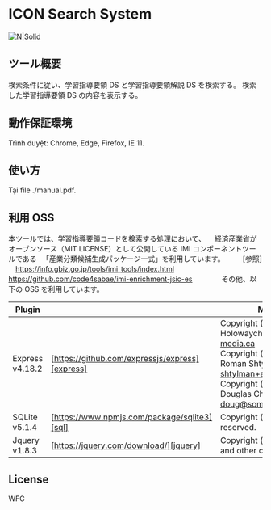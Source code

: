 # ICON Search System

[![N|Solid](https://cldup.com/dTxpPi9lDf.thumb.png)](https://nodesource.com/products/nsolid)

## ツール概要

検索条件に従い、学習指導要領 DS と学習指導要領解説 DS を検索する。
検索した学習指導要領 DS の内容を表示する。

## 動作保証環境

Trình duyệt: Chrome, Edge, Firefox, IE 11.

## 使い方

Tại file ./manual.pdf.

## 利用 OSS

本ツールでは、学習指導要領コードを検索する処理において、 　経済産業省がオープンソース（MIT LICENSE）として公開している IMI コンポーネントツールである 　「産業分類候補生成パッケージ一式」を利用しています。 　 　[参照] 　https://info.gbiz.go.jp/tools/imi_tools/index.html 　https://github.com/code4sabae/imi-enrichment-jsic-es 　 　 　
その他、以下の OSS を利用しています。

| Plugin          |                                                 | MIT License |
| --------------- | ----------------------------------------------- | ----------- |
| Express v4.18.2 | [https://github.com/expressjs/express][express] | Copyright (c) 2009-2014 TJ Holowaychuk <tj@vision-media.ca><br/> Copyright (c) 2013-2014 Roman Shtylman <shtylman+expressjs@gmail.com> Copyright (c) 2014-2015 Douglas Christopher Wilson <doug@somethingdoug.com>|
| SQLite v5.1.4   | [https://www.npmjs.com/package/sqlite3][sql]    | Copyright (c) MapBox All rights reserved. |
| Jquery v1.8.3   | [https://jquery.com/download/][jquery]          | Copyright (c) JS Foundation and other contributors | jquery.org/license            |

## License

WFC

[//]: # "These are reference links used in the body of this note and get stripped out when the markdown processor does its job. There is no need to format nicely because it shouldn't be seen. Thanks SO - http://stackoverflow.com/questions/4823468/store-comments-in-markdown-syntax"
[sql]: https://www.npmjs.com/package/sqlite3
[jquery]: https://jquery.com/download/
[express]: https://github.com/expressjs/express

